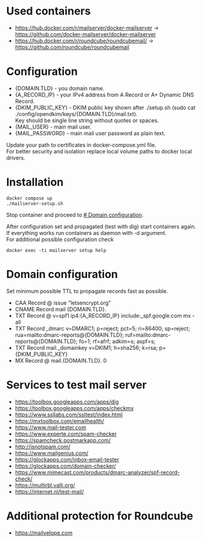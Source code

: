 # Used containers
- https://hub.docker.com/r/mailserver/docker-mailserver -> https://github.com/docker-mailserver/docker-mailserver
- https://hub.docker.com/r/roundcube/roundcubemail/ -> https://github.com/roundcube/roundcubemail

# Configuration
- {DOMAIN.TLD} - you domain name.
- {A_RECORD_IP} - your IPv4 address from A Record or A+ Dynamic DNS Record.
- {DKIM_PUBLIC_KEY} - DKIM public key shown after ./setup.sh (sudo cat ./config/opendkim/keys/{DOMAIN.TLD}/mail.txt). \
  Key should be single line string without quotes or spaces.
- {MAIL_USER} - main mail user.
- {MAIL_PASSWORD} - main mail user password as plain text.

Update your path to certificates in docker-compose.yml file. \
For better security and isolation replace local volume paths to docker local drivers.

# Installation
```shell
docker compose up
./mailserver-setup.sh
```
Stop container and proceed to [# Domain configuration](#domain-configuration).

After configuration set and propagated (test with dig) start containers again. \
If everything works run containers as daemon with -d argument. \
For additional possible configuration check 
```shell
docker exec -ti mailserver setup help
```


# Domain configuration
Set minimum possible TTL to propagate records fast as possible.

- CAA Record @ issue "letsencrypt.org"
- CNAME Record mail {DOMAIN.TLD}.
- TXT Record @ v=spf1 ip4:{A_RECORD_IP} include:_spf.google.com mx -all
- TXT Record _dmarc v=DMARC1; p=reject; pct=5; ri=86400; sp=reject; rua=mailto:dmarc-reports@{DOMAIN.TLD}; ruf=mailto:dmarc-reports@{DOMAIN.TLD}; fo=1; rf=afrf; adkim=s; aspf=s;
- TXT Record mail._domainkey v=DKIM1; h=sha256; k=rsa; p={DKIM_PUBLIC_KEY}
- MX Record @ mail.{DOMAIN.TLD}. 0

# Services to test mail server
- https://toolbox.googleapps.com/apps/dig
- https://toolbox.googleapps.com/apps/checkmx
- https://www.ssllabs.com/ssltest/index.html
- https://mxtoolbox.com/emailhealth/
- https://www.mail-tester.com
- https://www.experte.com/spam-checker
- https://spamcheck.postmarkapp.com/
- http://isnotspam.com/
- https://www.mailgenius.com/
- https://glockapps.com/inbox-email-tester
- https://glockapps.com/domain-checker/
- https://www.mimecast.com/products/dmarc-analyzer/spf-record-check/
- https://multirbl.valli.org/
- https://internet.nl/test-mail/

# Additional protection for Roundcube
- https://mailvelope.com
